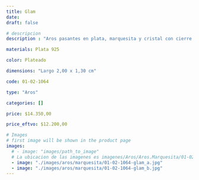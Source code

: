 ```yaml
---
title: Glam
date: 
draft: false

# descripcion
description : "Aros pasantes en plata, marquesita y cristal con cierre sistema clip."

materials: Plata 925

color: Plateado

dimensions: "Largo 2,00 x 1,30 cm"

code: 01-02-1064

type: "Aros"

categories: []

price: $14.350,00

price_eftvo: $12.200,00

# Images
# first image will be shown in the product page
images:
  # - image: "images/path_to_image"
  # La ubicacion de las imagenes es imagenes/Aros/Aros.Marquesita/01-02-1064-glam
  - image: "./images/aros/marquesita/01-02-1064-glam_a.jpg"
  - image: "./images/aros/marquesita/01-02-1064-glam_b.jpg"
---
```

